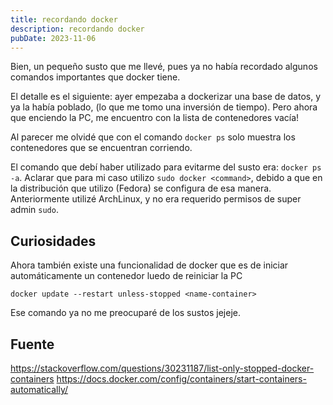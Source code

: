 ```yaml
---
title: recordando docker
description: recordando docker
pubDate: 2023-11-06
---
```


Bien, un pequeño susto que me llevé, pues ya no había
recordado algunos comandos importantes que docker tiene. 

El detalle es el siguiente: ayer empezaba a dockerizar
una base de datos, y ya la había poblado, (lo que me tomo 
una inversión de tiempo). Pero ahora que enciendo la PC, me
encuentro con la lista de contenedores vacía! 

Al parecer me olvidé que con el comando `docker ps` solo muestra
los contenedores que se encuentran corriendo.

El comando que debí haber utilizado para evitarme del susto
era: `docker ps -a`. Aclarar que para mi caso utilizo `sudo docker <command>`,
debido a que en la distribución que utilizo (Fedora) se
configura de esa manera. Anteriormente utilizé ArchLinux, y
no era requerido permisos de super admin `sudo`.

## Curiosidades

Ahora también existe una funcionalidad de docker que es de
iniciar automáticamente un contenedor luedo de reiniciar la PC

    docker update --restart unless-stopped <name-container>

Ese comando ya no me preocuparé de los sustos jejeje. 

## Fuente

https://stackoverflow.com/questions/30231187/list-only-stopped-docker-containers
https://docs.docker.com/config/containers/start-containers-automatically/